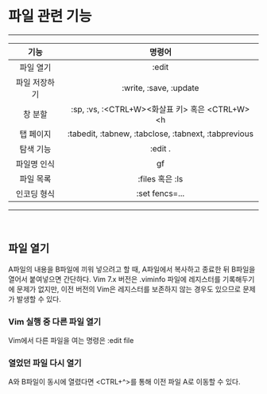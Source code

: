 # 파일 관련 기능
---
|기능|명령어|
|:-----:|:---:|
|파일 열기|:edit|
|파일 저장하기|:write, :save, :update|
|창 분할|:sp, :vs, :<CTRL+W><화살표 키> 혹은 <CTRL+W><h|j|k|l>|
|탭 페이지|:tabedit, :tabnew, :tabclose, :tabnext, :tabprevious|
|탐색 기능|:edit .|
|파일명 인식|gf|
|파일 목록|:files 혹은 :ls|
|인코딩 형식|:set fencs=...|
---

</br>

## 파일 열기
A파일의 내용을 B파일에 끼워 넣으려고 할 때, A파일에서 복사하고 종료한 뒤 B파일을 열어서 붙여넣으면 간단하다. Vim 7.x 버전은 .viminfo 파일에 레지스터를 기록해두기에 문제가 없지만, 이전 버전의 Vim은 레지스터를 보존하지 않는 경우도 있으므로 문제가 발생할 수 있다.
### Vim 실행 중 다른 파일 열기
Vim에서 다른 파일을 여는 명령은 :edit file </br>
### 열었던 파일 다시 열기
A와 B파일이 동시에 열렸다면 <CTRL+^>를 통해 이전 파일 A로 이동할 수 있다.</br>
